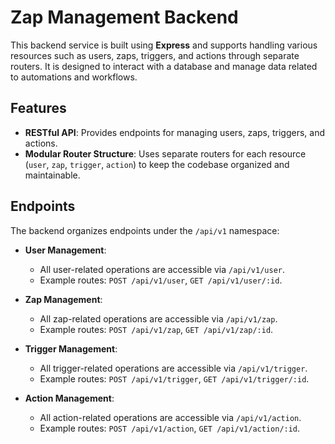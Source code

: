 # Zap Management Backend

This backend service is built using **Express** and supports handling various resources such as users, zaps, triggers, and actions through separate routers. It is designed to interact with a database and manage data related to automations and workflows.

## Features

- **RESTful API**: Provides endpoints for managing users, zaps, triggers, and actions.
- **Modular Router Structure**: Uses separate routers for each resource (`user`, `zap`, `trigger`, `action`) to keep the codebase organized and maintainable.

## Endpoints

The backend organizes endpoints under the `/api/v1` namespace:

- **User Management**:

  - All user-related operations are accessible via `/api/v1/user`.
  - Example routes: `POST /api/v1/user`, `GET /api/v1/user/:id`.

- **Zap Management**:

  - All zap-related operations are accessible via `/api/v1/zap`.
  - Example routes: `POST /api/v1/zap`, `GET /api/v1/zap/:id`.

- **Trigger Management**:

  - All trigger-related operations are accessible via `/api/v1/trigger`.
  - Example routes: `POST /api/v1/trigger`, `GET /api/v1/trigger/:id`.

- **Action Management**:

  - All action-related operations are accessible via `/api/v1/action`.
  - Example routes: `POST /api/v1/action`, `GET /api/v1/action/:id`.

  ```

  ```
